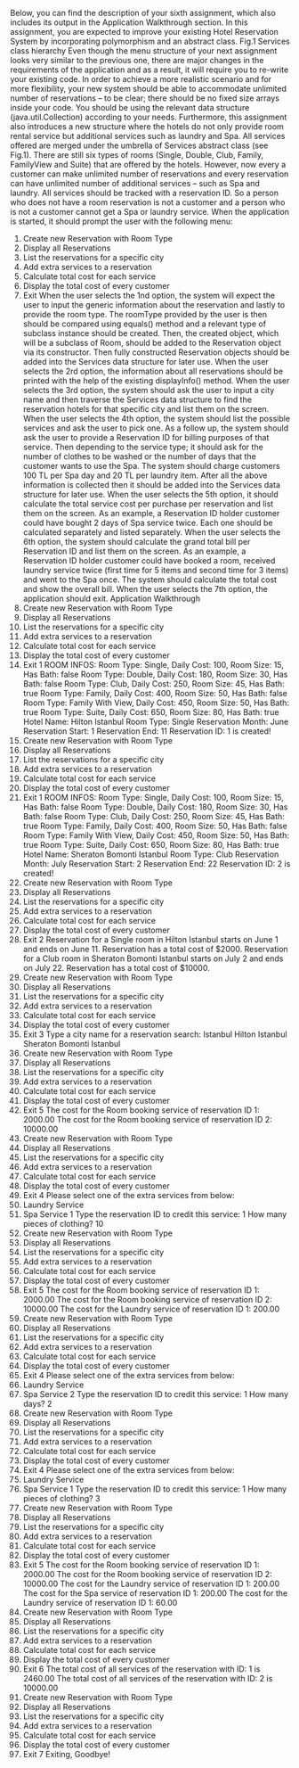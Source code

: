 Below, you can find the description of your sixth assignment, which also
includes its output in the Application Walkthrough section.
In this assignment, you are expected to improve your existing Hotel
Reservation System by incorporating polymorphism and an abstract class.
Fig.1 Services class hierarchy
Even though the menu structure of your next assignment looks very similar to
the previous one, there are major changes in the requirements of the
application and as a result, it will require you to re-write your existing code. In
order to achieve a more realistic scenario and for more flexibility, your new
system should be able to accommodate unlimited number of reservations – to
be clear; there should be no fixed size arrays inside your code. You should be
using the relevant data structure (java.util.Collection) according to your needs. 
Furthermore, this assignment also introduces a new structure where the hotels
do not only provide room rental service but additional services such as laundry
and Spa. All services offered are merged under the umbrella of Services
abstract class (see Fig.1). There are still six types of rooms (Single, Double,
Club, Family, FamilyView and Suite) that are offered by the hotels. However,
now every a customer can make unlimited number of reservations and every
reservation can have unlimited number of additional services – such as Spa and
laundry. All services should be tracked with a reservation ID. So a person who
does not have a room reservation is not a customer and a person who is not a
customer cannot get a Spa or laundry service.
When the application is started, it should prompt the user with the following
menu:
1. Create new Reservation with Room Type
2. Display all Reservations
3. List the reservations for a specific city
4. Add extra services to a reservation
5. Calculate total cost for each service
6. Display the total cost of every customer
7. Exit
When the user selects the 1nd option, the system will expect the user to input
the generic information about the reservation and lastly to provide the room
type. The roomType provided by the user is then should be compared using
equals() method and a relevant type of subclass instance should be created.
Then, the created object, which will be a subclass of Room, should be added to
the Reservation object via its constructor. Then fully constructed Reservation
objects should be added into the Services data structure for later use.
When the user selects the 2rd option, the information about all reservations
should be printed with the help of the existing displayInfo() method.
When the user selects the 3rd option, the system should ask the user to input a
city name and then traverse the Services data structure to find the reservation
hotels for that specific city and list them on the screen.
When the user selects the 4th option, the system should list the possible
services and ask the user to pick one. As a follow up, the system should ask
the user to provide a Reservation ID for billing purposes of that service. Then
depending to the service type; it should ask for the number of clothes to be
washed or the number of days that the customer wants to use the Spa. The 
system should charge customers 100 TL per Spa day and 20 TL per laundry
item. After all the above information is collected then it should be added into
the Services data structure for later use.
When the user selects the 5th option, it should calculate the total service cost
per purchase per reservation and list them on the screen. As an example, a
Reservation ID holder customer could have bought 2 days of Spa service twice.
Each one should be calculated separately and listed separately.
When the user selects the 6th option, the system should calculate the grand
total bill per Reservation ID and list them on the screen. As an example, a
Reservation ID holder customer could have booked a room, received laundry
service twice (first time for 5 items and second time for 3 items) and went to the
Spa once. The system should calculate the total cost and show the overall bill.
When the user selects the 7th option, the application should exit.
Application Walkthrough
1. Create new Reservation with Room Type
2. Display all Reservations
3. List the reservations for a specific city
4. Add extra services to a reservation
5. Calculate total cost for each service
6. Display the total cost of every customer
7. Exit
1
ROOM INFOS:
Room Type: Single, Daily Cost: 100, Room Size: 15, Has Bath: false
Room Type: Double, Daily Cost: 180, Room Size: 30, Has Bath: false
Room Type: Club, Daily Cost: 250, Room Size: 45, Has Bath: true
Room Type: Family, Daily Cost: 400, Room Size: 50, Has Bath: false
Room Type: Family With View, Daily Cost: 450, Room Size: 50, Has Bath: true
Room Type: Suite, Daily Cost: 650, Room Size: 80, Has Bath: true
Hotel Name: Hilton Istanbul
Room Type: Single
Reservation Month: June
Reservation Start: 1
Reservation End: 11
Reservation ID: 1 is created!
1. Create new Reservation with Room Type
2. Display all Reservations
3. List the reservations for a specific city
4. Add extra services to a reservation
5. Calculate total cost for each service
6. Display the total cost of every customer
7. Exit
1
ROOM INFOS:
Room Type: Single, Daily Cost: 100, Room Size: 15, Has Bath: false
Room Type: Double, Daily Cost: 180, Room Size: 30, Has Bath: false
Room Type: Club, Daily Cost: 250, Room Size: 45, Has Bath: true
Room Type: Family, Daily Cost: 400, Room Size: 50, Has Bath: false
Room Type: Family With View, Daily Cost: 450, Room Size: 50, Has Bath: true
Room Type: Suite, Daily Cost: 650, Room Size: 80, Has Bath: true
Hotel Name: Sheraton Bomonti Istanbul
Room Type: Club
Reservation Month: July
Reservation Start: 2
Reservation End: 22
Reservation ID: 2 is created!
1. Create new Reservation with Room Type
2. Display all Reservations
3. List the reservations for a specific city
4. Add extra services to a reservation
5. Calculate total cost for each service
6. Display the total cost of every customer
7. Exit
2
Reservation for a Single room in Hilton Istanbul starts on June 1 and ends on
June 11. Reservation has a total cost of $2000.
Reservation for a Club room in Sheraton Bomonti Istanbul starts on July 2 and
ends on July 22. Reservation has a total cost of $10000.
1. Create new Reservation with Room Type
2. Display all Reservations
3. List the reservations for a specific city
4. Add extra services to a reservation
5. Calculate total cost for each service
6. Display the total cost of every customer
7. Exit
3
Type a city name for a reservation search: Istanbul
Hilton Istanbul
Sheraton Bomonti Istanbul
1. Create new Reservation with Room Type
2. Display all Reservations
3. List the reservations for a specific city
4. Add extra services to a reservation
5. Calculate total cost for each service
6. Display the total cost of every customer
7. Exit
5
The cost for the Room booking service of reservation ID 1: 2000.00
The cost for the Room booking service of reservation ID 2: 10000.00
1. Create new Reservation with Room Type
2. Display all Reservations
3. List the reservations for a specific city
4. Add extra services to a reservation
5. Calculate total cost for each service
6. Display the total cost of every customer
7. Exit
4
Please select one of the extra services from below:
1. Laundry Service
2. Spa Service
1
Type the reservation ID to credit this service:
1
How many pieces of clothing?
10
1. Create new Reservation with Room Type
2. Display all Reservations
3. List the reservations for a specific city
4. Add extra services to a reservation
5. Calculate total cost for each service
6. Display the total cost of every customer
7. Exit
5
The cost for the Room booking service of reservation ID 1: 2000.00
The cost for the Room booking service of reservation ID 2: 10000.00
The cost for the Laundry service of reservation ID 1: 200.00
1. Create new Reservation with Room Type
2. Display all Reservations
3. List the reservations for a specific city
4. Add extra services to a reservation
5. Calculate total cost for each service
6. Display the total cost of every customer
7. Exit
4
Please select one of the extra services from below:
1. Laundry Service
2. Spa Service
2
Type the reservation ID to credit this service:
1
How many days?
2
1. Create new Reservation with Room Type
2. Display all Reservations
3. List the reservations for a specific city
4. Add extra services to a reservation
5. Calculate total cost for each service
6. Display the total cost of every customer
7. Exit
4
Please select one of the extra services from below:
1. Laundry Service
2. Spa Service
1
Type the reservation ID to credit this service:
1
How many pieces of clothing?
3
1. Create new Reservation with Room Type
2. Display all Reservations
3. List the reservations for a specific city
4. Add extra services to a reservation
5. Calculate total cost for each service
6. Display the total cost of every customer
7. Exit
5
The cost for the Room booking service of reservation ID 1: 2000.00
The cost for the Room booking service of reservation ID 2: 10000.00
The cost for the Laundry service of reservation ID 1: 200.00
The cost for the Spa service of reservation ID 1: 200.00
The cost for the Laundry service of reservation ID 1: 60.00
1. Create new Reservation with Room Type
2. Display all Reservations
3. List the reservations for a specific city
4. Add extra services to a reservation
5. Calculate total cost for each service
6. Display the total cost of every customer
7. Exit
6
The total cost of all services of the reservation with ID: 1 is 2460.00
The total cost of all services of the reservation with ID: 2 is 10000.00
1. Create new Reservation with Room Type
2. Display all Reservations
3. List the reservations for a specific city
4. Add extra services to a reservation
5. Calculate total cost for each service
6. Display the total cost of every customer
7. Exit
7
Exiting, Goodbye!
